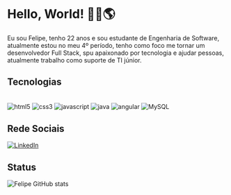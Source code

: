 
# Hello, World! 👋🏽🌎

Eu sou Felipe, tenho 22 anos e sou estudante de Engenharia de Software, atualmente estou no meu 4º período, tenho como foco me tornar um desenvolvedor Full Stack, spu apaixonado por tecnologia e ajudar pessoas, atualmente trabalho como suporte de TI júnior.

## Tecnologias

<div style="display": inlime_block><br/>
  <img align="center" alt="html5" src="https://img.shields.io/badge/HTML5-E34F26?style=for-the-badge&logo=html5&logoColor=white" />
  <img align="center" alt="css3" src="https://img.shields.io/badge/CSS3-1572B6?style=for-the-badge&logo=css3&logoColor=white" />
  <img align="center" alt="javascript" src="https://img.shields.io/badge/JavaScript-F7DF1E?style=for-the-badge&logo=javascript&logoColor=black" />
  <img align="center" alt="java" src="https://img.shields.io/badge/Java-ED8B00?style=for-the-badge&logo=openjdk&logoColor=white" />
  <img align="center" alt="angular" src="https://img.shields.io/badge/Angular-DD0031?style=for-the-badge&logo=angular&logoColor=white" />
  <img align="center" alt="MySQL" src="https://img.shields.io/badge/MySQL-00000F?style=for-the-badge&logo=mysql&logoColor=white" />
</div>

## Rede Sociais

[![LinkedIn](https://img.shields.io/badge/LinkedIn-0077B5?style=for-the-badge&logo=linkedin&logoColor=white)](https://www.linkedin.com/in/-felipelucena/?trk=opento_sprofile_details)

## Status

![Felipe GitHub stats](https://github-readme-stats.vercel.app/api?username=FelipeALP13&show_icons=true&theme=dracula)
